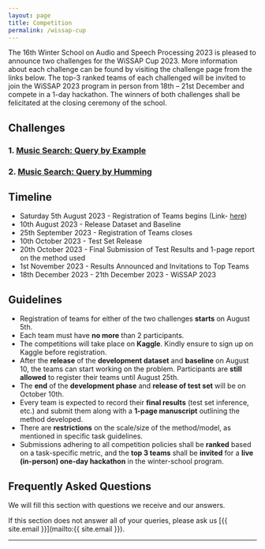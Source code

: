 ```yaml
---
layout: page
title: Competition
permalink: /wissap-cup
---
```



The 16th Winter School on Audio and Speech Processing 2023 is pleased to announce two challenges for the WiSSAP Cup 2023. More information about each challenge can be found by visiting the challenge page from the links below. The top-3 ranked teams of each challenged will be invited to join the WiSSAP 2023 program in person from 18th – 21st December and compete in a 1-day hackathon. The winners of both challenges shall be felicitated at the closing ceremony of the school.

## Challenges

### 1. [Music Search: Query by Example](/wissap-cup/qbe)


### 2. [Music Search: Query by Humming](/wissap-cup/qbh)
 

## Timeline

- Saturday 5th August 2023 - Registration of Teams begins (Link- [here](https://forms.office.com/r/dj3g21u0nh)) 
- 10th August 2023 - Release Dataset and Baseline 
- 25th September 2023 - Registration of Teams closes
- 10th October 2023 - Test Set Release
- 20th October 2023 - Final Submission of Test Results and 1-page report on the method used
- 1st November 2023 - Results Announced and Invitations to Top Teams
- 18th December 2023 - 21th December 2023 - WiSSAP 2023

## Guidelines

- Registration of teams for either of the two challenges **starts** on August 5th.
- Each team must have **no more** than 2 participants.
- The competitions will take place on **Kaggle**. Kindly ensure to sign up on Kaggle before registration. 
- After the **release** of the **development dataset** and **baseline** on August 10, the teams can start working on the problem. Participants are **still allowed** to register their teams until August 25th.
- The **end** of the **development phase** and **release of test set** will be on October 10th.
- Every team is expected to record their **final results** (test set inference, etc.) and submit them along with a **1-page manuscript** outlining the method developed.
- There are **restrictions** on the scale/size of the method/model, as mentioned in specific task guidelines.
- Submissions adhering to all competition policies shall be **ranked** based on a task-specific metric, and the **top 3 teams** shall be **invited** for a **live (in-person) one-day hackathon** in the winter-school program.

## Frequently Asked Questions

We will fill this section with questions we receive and our answers.

If this section does not answer all of your queries, please ask us [{{ site.email }}](mailto:{{ site.email }}).

---
